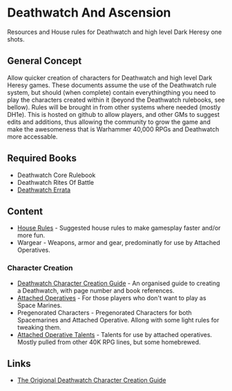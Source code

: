 # Deathwatch And Ascension

Resources and House rules for Deathwatch and high level Dark Heresy one shots.

## General Concept

Allow quicker creation of characters for Deathwatch and high level Dark Heresy games. These documents assume the use of the Deathwatch rule system, but should (when complete) contain everythingthing you need to play the characters created within it (beyond the Deathwatch rulebooks, see bellow). Rules will be brought in from other systems where needed (mostly DH1e). This is hosted on github to allow players, and other GMs to suggest edits and additions, thus allowing the community to grow the game and make the awesomeness that is Warhammer 40,000 RPGs and Deathwatch more accessable.

## Required Books

* Deathwatch Core Rulebook
* Deathwatch Rites Of Battle
* [Deathwatch Errata](DeathwatchErrata.pdf)

## Content

* [House Rules](HouseRules.md) - Suggested house rules to make gamesplay faster and/or more fun.
* Wargear - Weapons, armor and gear, predominatly for use by Attached Operatives.

### Character Creation

* [Deathwatch Character Creation Guide](DeathwatchCharacterCreationGuide.md) - An organised guide to creating a Deathwatch, with page number and book references.
* [Attached Operatives](characterCreation/AttachedOperatives.md) - For those players who don't want to play as Space Marines.
* Pregenorated Characters - Pregenorated Characters for both Spacemarines and Attached Operative. Allong with some light rules for tweaking them.
* [Attached Operative Talents](characterCreation/AttachedOperativeTalents.md) - Talents for use by attached operatives. Mostly pulled from other 40K RPG lines, but some homebrewed.

## Links
* [The Origional Deathwatch Character Creation Guide](http://robf.com.au/2017/01/15/process-document-deathwatch-character-creation-guide/)
